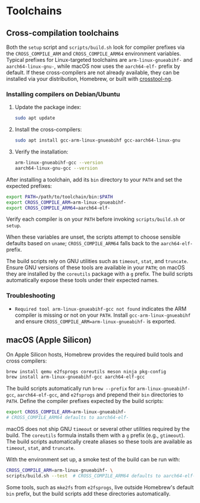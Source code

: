 # Toolchains

## Cross-compilation toolchains

Both the `setup` script and `scripts/build.sh` look for compiler prefixes via
the `CROSS_COMPILE_ARM` and `CROSS_COMPILE_ARM64` environment variables.
Typical prefixes for Linux-targeted toolchains are `arm-linux-gnueabihf-` and
`aarch64-linux-gnu-`, while macOS now uses the `aarch64-elf-` prefix by
default. If these cross-compilers are not already available, they can be
installed via your distribution, Homebrew, or built with
[crosstool-ng](https://crosstool-ng.github.io/).

### Installing compilers on Debian/Ubuntu

1. Update the package index:

   ```bash
   sudo apt update
   ```

2. Install the cross-compilers:

   ```bash
   sudo apt install gcc-arm-linux-gnueabihf gcc-aarch64-linux-gnu
   ```

3. Verify the installation:

   ```bash
   arm-linux-gnueabihf-gcc --version
   aarch64-linux-gnu-gcc --version
   ```

After installing a toolchain, add its `bin` directory to your `PATH` and set
the expected prefixes:

```bash
export PATH=/path/to/toolchain/bin:$PATH
export CROSS_COMPILE_ARM=arm-linux-gnueabihf-
export CROSS_COMPILE_ARM64=aarch64-elf-
```

Verify each compiler is on your `PATH` before invoking `scripts/build.sh` or
`setup`.

When these variables are unset, the scripts attempt to choose sensible
defaults based on `uname`; `CROSS_COMPILE_ARM64` falls back to the
`aarch64-elf-` prefix.

The build scripts rely on GNU utilities such as `timeout`, `stat`, and
`truncate`. Ensure GNU versions of these tools are available in your `PATH`;
on macOS they are installed by the `coreutils` package with a `g` prefix. The
build scripts automatically expose these tools under their expected names.

### Troubleshooting

- `Required tool arm-linux-gnueabihf-gcc not found` indicates the ARM compiler
  is missing or not on your `PATH`. Install `gcc-arm-linux-gnueabihf` and
  ensure `CROSS_COMPILE_ARM=arm-linux-gnueabihf-` is exported.

## macOS (Apple Silicon)

On Apple Silicon hosts, Homebrew provides the required build tools and cross
compilers:

```bash
brew install qemu e2fsprogs coreutils meson ninja pkg-config
brew install arm-linux-gnueabihf-gcc aarch64-elf-gcc
```

The build scripts automatically run `brew --prefix` for `arm-linux-gnueabihf-gcc`,
`aarch64-elf-gcc`, and `e2fsprogs` and prepend their `bin` directories to
`PATH`. Define the compiler prefixes expected by the build scripts:

```bash
export CROSS_COMPILE_ARM=arm-linux-gnueabihf-
# CROSS_COMPILE_ARM64 defaults to aarch64-elf-
```

macOS does not ship GNU `timeout` or several other utilities required by the
build. The `coreutils` formula installs them with a `g` prefix (e.g.,
`gtimeout`). The build scripts automatically create aliases so these tools are
available as `timeout`, `stat`, and `truncate`.

With the environment set up, a smoke test of the build can be run with:

```bash
CROSS_COMPILE_ARM=arm-linux-gnueabihf- \
scripts/build.sh --test  # CROSS_COMPILE_ARM64 defaults to aarch64-elf-
```

Some tools, such as `mke2fs` from `e2fsprogs`, live outside Homebrew's default
`bin` prefix, but the build scripts add these directories automatically.

